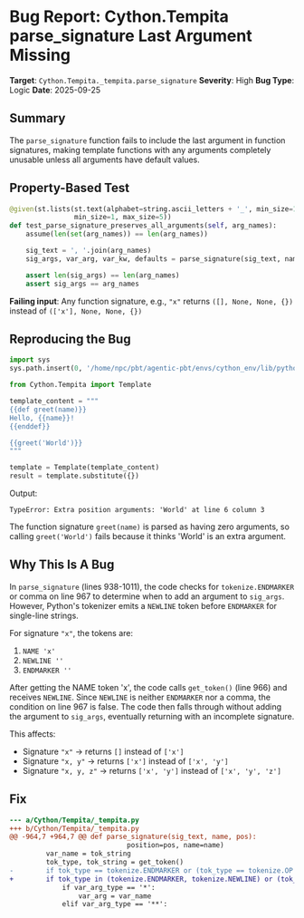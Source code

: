 # Bug Report: Cython.Tempita parse_signature Last Argument Missing

**Target**: `Cython.Tempita._tempita.parse_signature`
**Severity**: High
**Bug Type**: Logic
**Date**: 2025-09-25

## Summary

The `parse_signature` function fails to include the last argument in function signatures, making template functions with any arguments completely unusable unless all arguments have default values.

## Property-Based Test

```python
@given(st.lists(st.text(alphabet=string.ascii_letters + '_', min_size=1).filter(str.isidentifier),
                min_size=1, max_size=5))
def test_parse_signature_preserves_all_arguments(self, arg_names):
    assume(len(set(arg_names)) == len(arg_names))

    sig_text = ', '.join(arg_names)
    sig_args, var_arg, var_kw, defaults = parse_signature(sig_text, name='test', pos=(1, 1))

    assert len(sig_args) == len(arg_names)
    assert sig_args == arg_names
```

**Failing input**: Any function signature, e.g., `"x"` returns `([], None, None, {})` instead of `(['x'], None, None, {})`

## Reproducing the Bug

```python
import sys
sys.path.insert(0, '/home/npc/pbt/agentic-pbt/envs/cython_env/lib/python3.13/site-packages')

from Cython.Tempita import Template

template_content = """
{{def greet(name)}}
Hello, {{name}}!
{{enddef}}

{{greet('World')}}
"""

template = Template(template_content)
result = template.substitute({})
```

Output:
```
TypeError: Extra position arguments: 'World' at line 6 column 3
```

The function signature `greet(name)` is parsed as having zero arguments, so calling `greet('World')` fails because it thinks 'World' is an extra argument.

## Why This Is A Bug

In `parse_signature` (lines 938-1011), the code checks for `tokenize.ENDMARKER` or comma on line 967 to determine when to add an argument to `sig_args`. However, Python's tokenizer emits a `NEWLINE` token before `ENDMARKER` for single-line strings.

For signature `"x"`, the tokens are:
1. `NAME 'x'`
2. `NEWLINE ''`
3. `ENDMARKER ''`

After getting the NAME token 'x', the code calls `get_token()` (line 966) and receives `NEWLINE`. Since `NEWLINE` is neither `ENDMARKER` nor a comma, the condition on line 967 is false. The code then falls through without adding the argument to `sig_args`, eventually returning with an incomplete signature.

This affects:
- Signature `"x"` → returns `[]` instead of `['x']`
- Signature `"x, y"` → returns `['x']` instead of `['x', 'y']`
- Signature `"x, y, z"` → returns `['x', 'y']` instead of `['x', 'y', 'z']`

## Fix

```diff
--- a/Cython/Tempita/_tempita.py
+++ b/Cython/Tempita/_tempita.py
@@ -964,7 +964,7 @@ def parse_signature(sig_text, name, pos):
                             position=pos, name=name)
         var_name = tok_string
         tok_type, tok_string = get_token()
-        if tok_type == tokenize.ENDMARKER or (tok_type == tokenize.OP and tok_string == ','):
+        if tok_type in (tokenize.ENDMARKER, tokenize.NEWLINE) or (tok_type == tokenize.OP and tok_string == ','):
             if var_arg_type == '*':
                 var_arg = var_name
             elif var_arg_type == '**':
```